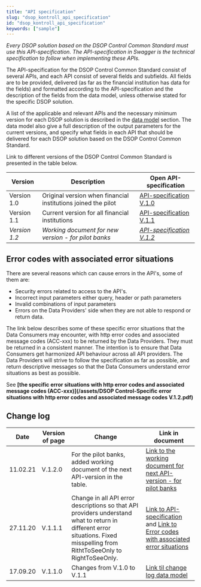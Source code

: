```yaml
---
title: "API specification"
slug: "dsop_kontroll_api_specification"
id: "dsop_kontroll_api_specification"
keywords: ["sample"]
---
```


*Every DSOP solution based on the DSOP Control Common Standard must use this API-specification. The API-specification in Swagger is the technical specification to follow when implementing these APIs.*

The API-specification for the DSOP Control Common Standard consist of several APIs, and each API consist of several fields and subfields. All fields are to be provided, delivered (as far as the financial institution has data for the fields) and formatted according to the API-specification and the description of the fields from the data model, unless otherwise stated for the specific DSOP solution.

A list of the applicable and relevant APIs and the necessary minimum version for each DSOP solution is described in the [data model](/dsop_kontroll_datamodel) section. The data model also give a full description of the output parameters for the current versions, and specify what fields in each API that should be delivered for each DSOP solution based on the DSOP Control Common Standard.

Link to different versions of the DSOP Control Common Standard is presented in the table below.

| Version | Description | Open API-specification |
| --------------- | --------------------------------------------------------------- | ---------------------------------------------------------------------------------- |
| Version 1.0 | Original version when financial institutions joined the pilot | [API-specification V.1.0](https:/bitsnorge.github.io/dsop-accounts-api/) |
| Version 1.1 | Current version for all financial institutions | [API-specification V.1.1](https:/bitsnorge.github.io/dsop-accounts-api-v1p1/) |
| *Version 1.2* | *Working document for new version - for pilot banks* | *[API-specification V.1.2](https:/bitsnorge.github.io/dsop-accounts-api-v1p2/)* |

## Error codes with associated error situations

There are several reasons which can cause errors in the API's, some of them are:
- Security errors related to access to the API's.
- Incorrect input parameters either query, header or path parameters
- Invalid combinations of input parameters
- Errors on the Data Providers' side when they are not able to respond or return data.

The link below describes some of these specific error situations that the Data Consumers may encounter, with http error codes and associated message codes (ACC-xxx) to be returned by the Data Providers. They must be returned in a consistent manner. The intention is to ensure that Data Consumers get harmonized API behaviour across all API providers. The Data Providers will strive to follow the specification as far as possible, and return descriptive messages so that the Data Consumers understand error situations as best as possible.

See **[the specific error situations with http error codes and associated message codes (ACC-xxx)](/assets/DSOP Control-Specific error situations with http error codes and associated message codes V.1.2.pdf)**

## Change log

| Date | Version	of page | Change | 	Link in document                                                                                                                                                                                                                                                             |
| ---------- | ------------------ | ------------------------------------------------------------------------------------------------------------------------------------------------------------------------------ |-------------------------------------------------------------------------------------------------------------------------------------------------------------------------------------------------------------------------------------------------------------------------------|
| 11.02.21 | V.1.2.0 | For the pilot banks, added working document of the next API-version in the table. | [Link to the working document for next API-version - for pilot banks](/dsop_kontroll_api_specification)                                                                                                                    |
| 27.11.20 | V.1.1.1 | Change in all API error descriptions so that API providers understand what to return in different error situations. Fixed misspelling from RithtToSeeOnly to RightToSeeOnly. | [Link to API-specification](https:/bitsnorge.github.io/dsop-accounts-api-v1p1/) and [Link to Error codes with associated error situations](https:/dokumentasjon.dsop.no/dsop_kontroll_api_specification.html#error-codes-with-associated-error-situations) |
| 17.09.20 | V.1.1.0 | Changes from V.1.0 to V.1.1 | 	[Link til change log data model](/dsop_kontroll_changelogdatamodel)                                                                                                                                                       |

